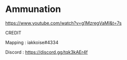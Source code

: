 # Ammunation

https://www.youtube.com/watch?v=g1MzregVaMI&t=7s

CREDIT

Mapping : iakkoise#4334

Discord : https://discord.gg/tqk3kAEr4f
